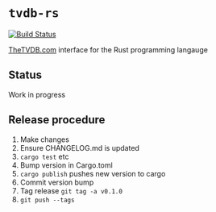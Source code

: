 # `tvdb-rs`

[![Build Status](https://travis-ci.org/dbr/tvdb-rs.png?branch=master)](https://travis-ci.org/dbr/tvdb-rs)

[TheTVDB.com][tvdb] interface for the Rust programming langauge

## Status

Work in progress

[tvdb]: http://thetvdb.com/


## Release procedure
1. Make changes
2. Ensure CHANGELOG.md is updated
3. `cargo test` etc
4. Bump version in Cargo.toml
5. `cargo publish` pushes new version to cargo
6. Commit version bump
7. Tag release `git tag -a v0.1.0`
8. `git push --tags`

